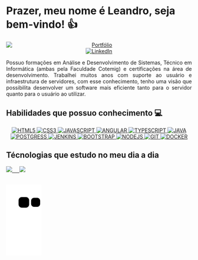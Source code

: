 # Prazer, meu nome é Leandro, seja bem-vindo! 👍 
<div  align="center">
<a href="https://leandrolaureanod.github.io/Portfolio-Leandro/" rel="nofollow"><img src="https://camo.githubusercontent.com/c873e86c083c071c7fd068a17ab549b763fad7088681d6d831f68b32a4305b3a/68747470733a2f2f696d672e736869656c64732e696f2f62616467652f776562736974652d3030303030303f7374796c653d666f722d7468652d6261646765266c6f676f3d41626f75742e6d65266c6f676f436f6c6f723d7768697465" alt="Portfólio" data-canonical-src="https://img.shields.io/badge/website-000000?style=for-the-badge&amp;logo=About.me&amp;logoColor=white" style="max-width: 100%; display:flex;"></a>
<a href="https://linkedin.com/in/leandro-laureano-durães-625308101/" rel="nofollow"><img src="https://camo.githubusercontent.com/a80d00f23720d0bc9f55481cfcd77ab79e141606829cf16ec43f8cacc7741e46/68747470733a2f2f696d672e736869656c64732e696f2f62616467652f4c696e6b6564496e2d3030373742353f7374796c653d666f722d7468652d6261646765266c6f676f3d6c696e6b6564696e266c6f676f436f6c6f723d7768697465" alt="LinkedIn" data-canonical-src="https://img.shields.io/badge/LinkedIn-0077B5?style=for-the-badge&amp;logo=linkedin&amp;logoColor=white" style="max-width: 100%; height: 27px;" padding-left="10"></a>
</div>

<p align="justify" dir="auto">Possuo formações em Análise e Desenvolvimento de Sistemas, Técnico em Informática (ambas pela Faculdade Cotemig) e certificações na área de desenvolvimento. Trabalhei muitos anos com suporte ao usuário e infraestrutura de servidores, com esse conhecimento, tenho uma visão que possibilita desenvolver um software mais eficiente tanto para o servidor quanto para o usuário ao utilizar.
</p>
 
<h2 dir="auto"><a id="user-content-habilidades-que-possuo-conhecimento-front-end-" class="anchor" aria-hidden="true" href="#habilidades-que-possuo-conhecimento-front-end-"></a>Habilidades que possuo conhecimento
 <g-emoji class="g-emoji" alias="computer" fallback-src="https://github.githubassets.com/images/icons/emoji/unicode/1f4bb.png">💻</g-emoji></h2>

<div  align="center">
 <a href="https://github.com/leandrolaureanod">
    
  <img alt="HTML5" src="https://img.shields.io/badge/html5-%23E34F26.svg?style=for-the-badge&amp;logo=html5&amp;logoColor=white" style="max-width: 100%;">
  <img alt="CSS3" src="https://img.shields.io/badge/css3-%231572B6.svg?style=for-the-badge&amp;logo=css3&amp;logoColor=white" style="max-width: 100%;">
  <img alt="JAVASCRIPT" src="https://img.shields.io/badge/JavaScript-F7DF1E?style=for-the-badge&logo=javascript&logoColor=black" style="max-width: 100%;">
  <img alt="ANGULAR" src="https://img.shields.io/badge/Angular-DD0031?style=for-the-badge&logo=angular&logoColor=white" style="max-width: 100%;">
  <img alt="TYPESCRIPT" src="https://img.shields.io/badge/TypeScript-007ACC?style=for-the-badge&logo=typescript&logoColor=white" style="max-width: 100%;">
  <img alt="JAVA" src="https://img.shields.io/badge/Java-ED8B00?style=for-the-badge&logo=java&logoColor=white" style="max-width: 100%;">
  <img alt="POSTGRESS" src="https://img.shields.io/badge/PostgreSQL-316192?style=for-the-badge&logo=postgresql&logoColor=white" style="max-width: 100%;">
  <img alt="JENKINS" src="https://img.shields.io/badge/Jenkins-D33833?style=for-the-badge&logo=jenkins&logoColor=white" style="max-width: 100%;">
  <img alt="BOOTSTRAP" src="https://img.shields.io/badge/Bootstrap-563D7C?style=for-the-badge&logo=bootstrap&logoColor=white" style="max-width: 100%;">
  <img alt="NODEJS" src="https://img.shields.io/badge/Node.js-43853D?style=for-the-badge&logo=node.js&logoColor=white" style="max-width: 100%;">
  <img alt="GIT" src="https://img.shields.io/badge/Git-E34F26?style=for-the-badge&logo=git&logoColor=whitee" style="max-width: 100%;">
  <img alt="DOCKER" src="https://img.shields.io/badge/Docker-2496ED?style=for-the-badge&logo=docker&logoColor=white" style="max-width: 100%;">
 
</div>
 
 <h2 dir="auto"><a id="user-content-habilidades-que-possuo-conhecimento-front-end-" class="anchor" aria-hidden="true" href="#habilidades-que-possuo-conhecimento-front-end-"></a>Técnologias que estudo no meu dia a dia</h2>

 <a href="https://github.com/LeandroLaureanoD">
 <img height="180em" src="https://github-readme-stats.vercel.app/api/top-langs/?username=leandrolaureanod&theme=transparent"/>   
 &nbsp; &nbsp;
 <img height="180em" src="https://github-readme-stats.vercel.app/api?username=leandrolaureanod&show_icons=true&theme=transparent"/>
</div><br><br>
 
![Snake animation](https://github.com/leandrolaureanod/leandrolaureanod/blob/output/github-contribution-grid-snake.svg)
